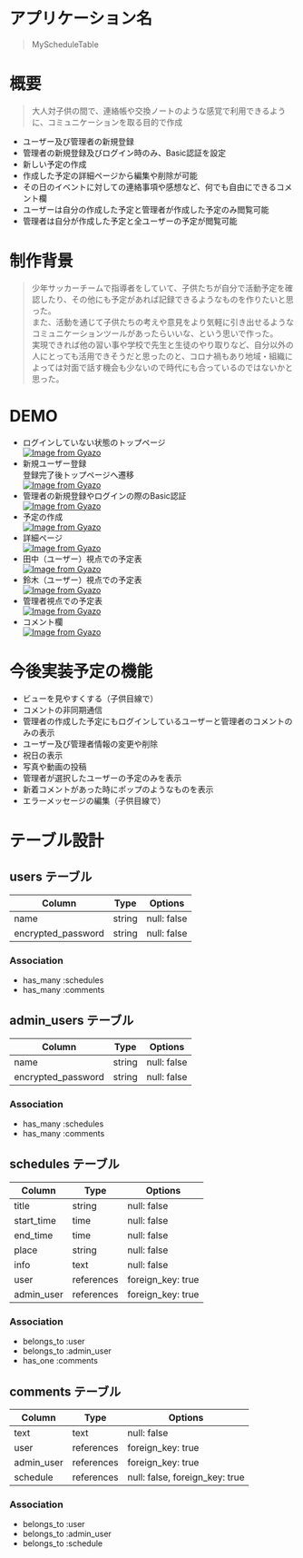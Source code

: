 # アプリケーション名
> MyScheduleTable

# 概要
> 大人対子供の間で、連絡帳や交換ノートのような感覚で利用できるように、コミュニケーションを取る目的で作成
- ユーザー及び管理者の新規登録
- 管理者の新規登録及びログイン時のみ、Basic認証を設定
- 新しい予定の作成
- 作成した予定の詳細ページから編集や削除が可能
- その日のイベントに対しての連絡事項や感想など、何でも自由にできるコメント欄
- ユーザーは自分の作成した予定と管理者が作成した予定のみ閲覧可能
- 管理者は自分が作成した予定と全ユーザーの予定が閲覧可能

# 制作背景
> 少年サッカーチームで指導者をしていて、子供たちが自分で活動予定を確認したり、その他にも予定があれば記録できるようなものを作りたいと思った。  
> また、活動を通じて子供たちの考えや意見をより気軽に引き出せるようなコミュニケーションツールがあったらいいな、という思いで作った。  
> 実現できれば他の習い事や学校で先生と生徒のやり取りなど、自分以外の人にとっても活用できそうだと思ったのと、コロナ禍もあり地域・組織によっては対面で話す機会も少ないので時代にも合っているのではないかと思った。


# DEMO
- ログインしていない状態のトップページ  
[![Image from Gyazo](https://i.gyazo.com/1c8186b1d8208c3344394cd0d315e285.png)](https://gyazo.com/1c8186b1d8208c3344394cd0d315e285)
- 新規ユーザー登録  
登録完了後トップページへ遷移  
[![Image from Gyazo](https://i.gyazo.com/71c50881e6479e89f51e3821db7de133.gif)](https://gyazo.com/71c50881e6479e89f51e3821db7de133)
- 管理者の新規登録やログインの際のBasic認証  
[![Image from Gyazo](https://i.gyazo.com/4435554b46efc437dbb9eab27064d02f.png)](https://gyazo.com/4435554b46efc437dbb9eab27064d02f)
- 予定の作成  
[![Image from Gyazo](https://i.gyazo.com/cc1fd6bc3fb431271b58b4c8929e2dc2.gif)](https://gyazo.com/cc1fd6bc3fb431271b58b4c8929e2dc2)
- 詳細ページ  
[![Image from Gyazo](https://i.gyazo.com/289c41a6e724f0bf11e430e82f794d49.png)](https://gyazo.com/289c41a6e724f0bf11e430e82f794d49)
- 田中（ユーザー）視点での予定表  
[![Image from Gyazo](https://i.gyazo.com/932aa37aa2f506896057fa6eb5d202d9.png)](https://gyazo.com/932aa37aa2f506896057fa6eb5d202d9)
- 鈴木（ユーザー）視点での予定表  
[![Image from Gyazo](https://i.gyazo.com/848a766549803273386fabc9c92573c2.png)](https://gyazo.com/848a766549803273386fabc9c92573c2)
- 管理者視点での予定表  
[![Image from Gyazo](https://i.gyazo.com/baf259d3bb77ef8e4739d426547256ac.png)](https://gyazo.com/baf259d3bb77ef8e4739d426547256ac)
- コメント欄  
[![Image from Gyazo](https://i.gyazo.com/e765305ed928a6b8094d850851d0cbcb.png)](https://gyazo.com/e765305ed928a6b8094d850851d0cbcb)

# 今後実装予定の機能
- ビューを見やすくする（子供目線で）
- コメントの非同期通信
- 管理者の作成した予定にもログインしているユーザーと管理者のコメントのみの表示
- ユーザー及び管理者情報の変更や削除
- 祝日の表示
- 写真や動画の投稿
- 管理者が選択したユーザーの予定のみを表示
- 新着コメントがあった時にポップのようなものを表示
- エラーメッセージの編集（子供目線で）

# テーブル設計

## users テーブル

| Column             | Type    | Options     |
| ------------------ | ------- | ----------- |
| name               | string  | null: false |
| encrypted_password | string  | null: false |

### Association

- has_many :schedules
- has_many :comments


## admin_users テーブル

| Column             | Type    | Options     |
| ------------------ | ------- | ----------- |
| name               | string  | null: false |
| encrypted_password | string  | null: false |

### Association

- has_many :schedules
- has_many :comments


## schedules テーブル

| Column     | Type       | Options           |
| ---------- | ---------- | ----------------- |
| title      | string     | null: false       |
| start_time | time       | null: false       |
| end_time   | time       | null: false       |
| place      | string     | null: false       |
| info       | text       | null: false       |
| user       | references | foreign_key: true |
| admin_user | references | foreign_key: true |

### Association

- belongs_to :user
- belongs_to :admin_user
- has_one :comments


## comments テーブル

| Column     | Type       | Options                        |
| ---------- | ---------- | ------------------------------ |
| text       | text       | null: false                    |
| user       | references | foreign_key: true              |
| admin_user | references | foreign_key: true              |
| schedule   | references | null: false, foreign_key: true |

### Association

- belongs_to :user
- belongs_to :admin_user
- belongs_to :schedule